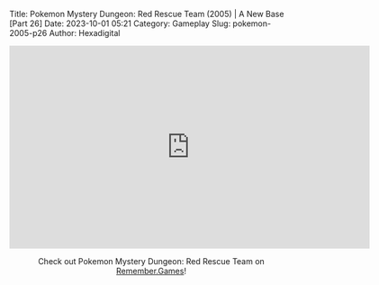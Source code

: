 Title: Pokemon Mystery Dungeon: Red Rescue Team (2005) | A New Base [Part 26]
Date: 2023-10-01 05:21
Category: Gameplay
Slug: pokemon-2005-p26
Author: Hexadigital

<center><iframe src="https://www.youtube.com/embed/7BKwMlVl9qM?feature=oembed" allow="accelerometer; autoplay; encrypted-media; gyroscope; picture-in-picture" width="640" height="360" frameborder="0"></iframe>

Check out Pokemon Mystery Dungeon: Red Rescue Team on [Remember.Games](https://remember.games/game/382/pokemon-mystery-dungeon-red-rescue-team/)!</center>
